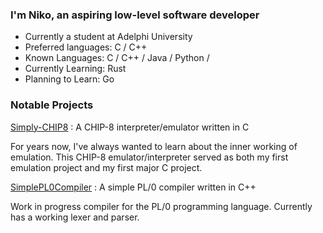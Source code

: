 ### I'm Niko, an aspiring low-level software developer
-  Currently a student at Adelphi University
-  Preferred languages:  C / C++
-  Known Languages: C / C++ / Java / Python / 
-  Currently Learning: Rust
-  Planning to Learn: Go

### Notable Projects

[Simply-CHIP8](https://github.com/simplynarx/Simply-CHIP8) : A CHIP-8 interpreter/emulator written in C 

  For years now, I've always wanted to learn about the inner working of emulation. This CHIP-8 emulator/interpreter served as both my first emulation project and my first major C project.

[SimplePL0Compiler](https://github.com/simplynarx/SimplePL0Compiler) : A simple PL/0 compiler written in C++

  Work in progress compiler for the PL/0 programming language. Currently has a working lexer and parser.

<!--
**simplynarx/simplynarx** is a ✨ _special_ ✨ repository because its `README.md` (this file) appears on your GitHub profile.

Here are some ideas to get you started:

- 🔭 I’m currently working on ...
- 🌱 I’m currently learning ...
- 👯 I’m looking to collaborate on ...
- 🤔 I’m looking for help with ...
- 💬 Ask me about ...
- 📫 How to reach me: ...
- 😄 Pronouns: ...
- ⚡ Fun fact: ...
-->
